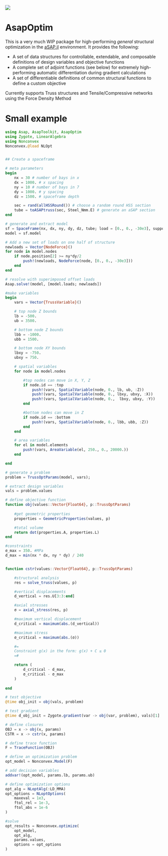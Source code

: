 ![](figures/cstr_volume_opt.gif)

# AsapOptim

This is a very much WIP package for high-performing *general* structural optimization in the [aSAP.jl](https://github.com/keithjlee/Asap) environment. It provides the following:

- A set of data structures for controllable, extendable, and composable definitions of design variables and objective functions
- A complete set of adjoint functions (see below) for extremely high-performing automatic differentiation during gradient calculations
- A set of differentiable definitions of common structural functions to define a custom objective

Currently supports Truss structures and Tensile/Compressive networks using the Force Density Method

<!-- The following as an optimization problem with over 4000 variables:
- Z position of nodes at the top of the space frame
- Z position of nodes at the bottom of the space frame (different bounds)
- XY position of the support nodes (each set of 4 support nodes are rigidly tied to each other)
- Area of all elements

To minimize a compound objective of structural compliance + volume, solved in just over 10s with a relative stopping criteria of 1E-6.
![](figures/spaceframe2_optim2.gif) -->

# Small example
```julia
using Asap, AsapToolkit, AsapOptim
using Zygote, LinearAlgebra
using Nonconvex
Nonconvex.@load NLOpt


## Create a spaceframe

# meta parameters
begin
    nx = 30 # number of bays in x
    dx = 1000. # x spacing
    ny = 10 # number of bays in 7
    dy = 1000. # y spacing
    dz = 1500. # spaceframe depth

    sec = rand(allHSSRound()) # choose a random round HSS section
    tube = toASAPtruss(sec, Steel_Nmm.E) # generate an aSAP section
end

# generate and extract model
sf = SpaceFrame(nx, dx, ny, dy, dz, tube; load = [0., 0., -30e3], support = :x)
model = sf.model

# Add a new set of loads on one half of structure
newloads = Vector{NodeForce}()
for node in model.nodes
    if node.position[2] >= ny*dy/2
        push!(newloads, NodeForce(node, [0., 0., -30e3]))
    end
end

# resolve with superimposed offset loads
Asap.solve!(model, [model.loads; newloads])

#make variables
begin
    vars = Vector{TrussVariable}()

    # top node Z bounds
    lb = -500.
    ub = 3500.

    # bottom node Z bounds
    lbb = -1000.
    ubb = 1500.

    # bottom node XY bounds
    lbxy = -750.
    ubxy = 750.

    # spatial variables
    for node in model.nodes

        #top nodes can move in X, Y, Z
        if node.id == :top
            push!(vars, SpatialVariable(node, 0., lb, ub, :Z))
            push!(vars, SpatialVariable(node, 0., lbxy, ubxy, :X))
            push!(vars, SpatialVariable(node, 0.,  lbxy, ubxy, :Y))
        end

        #bottom nodes can move in Z
        if node.id == :bottom
            push!(vars, SpatialVariable(node, 0., lbb, ubb, :Z))
        end
    end

    # area variables
    for el in model.elements
        push!(vars, AreaVariable(el, 250., 0., 20000.))
    end

end

# generate a problem
problem = TrussOptParams(model, vars);

# extract design variables
vals = problem.values

# define objective function
function obj(values::Vector{Float64}, p::TrussOptParams)
    
    #get geometric properties
    properties = GeometricProperties(values, p)

    #total volume
    return dot(properties.A, properties.L)
end

#constraints
σ_max = 350. #MPa
d_max = min(nx * dx, ny * dy) / 240


function cstr(values::Vector{Float64}, p::TrussOptParams)

    #structural analysis
    res = solve_truss(values, p)

    #vertical displacements
    d_vertical = res.U[3:3:end]

    #axial stresses
    σ = axial_stress(res, p)

    #maximum vertical displacement
    d_critical = maximum(abs.(d_vertical))

    #maximum stress
    σ_critical = maximum(abs.(σ))

    #=
    Constraint g(x) in the form: g(x) + C ≤ 0
    =#

    return (
        d_critical - d_max,
        σ_critical - σ_max
    )
    
end

# test objective
@time obj_init = obj(vals, problem)

# test gradient
@time d_obj_init = Zygote.gradient(var -> obj(var, problem), vals)[1]

# define closures
OBJ = x -> obj(x, params)
CSTR = x -> cstr(x, params)

# define trace function
F = TraceFunction(OBJ)

# define an optimization problem
opt_model = Nonconvex.Model(F)

# add decision variables
addvar!(opt_model, params.lb, params.ub)

# define optimization options
opt_alg = NLoptAlg(:LD_MMA)
opt_options = NLoptOptions(
    maxeval = 1e3,
    ftol_rel = 1e-3,
    ftol_abs = 1e-6
)

#solve
opt_results = Nonconvex.optimize(
    opt_model,
    opt_alg,
    params.values,
    options = opt_options
)

```

